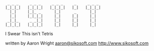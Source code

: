 	 _ _ _     _ _ _     _ _ _     _     _ _ _
	|_|_|_|   |_|_|_|   |_|_|_|   |_|   |_|_|_|
	  |_|     |_|_ _      |_|      _      |_|
	  |_|     |_|_|_|     |_|     |_|     |_|
	 _|_|_     _ _|_|     |_|     |_|     |_|
	|_|_|_|   |_|_|_|     |_|     |_|     |_|

I Swear This isn't Tetris
	
written by Aaron Wright <aaron@sikosoft.com>
http://www.sikosoft.com
